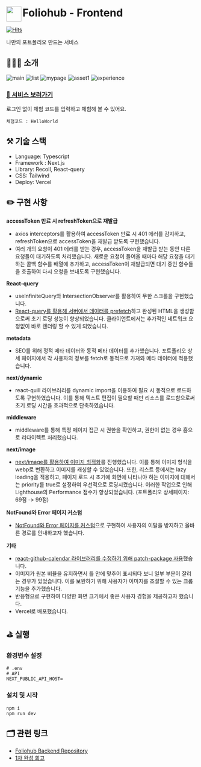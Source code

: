 # <a href="https://www.foliohub.me"><img src="https://github.com/y-solb/foliohub-backend/assets/59462108/8f74737b-07b0-468e-aea3-acf56d8fb233" align="left" width="40" height="40"></a> Foliohub - Frontend

[![Hits](https://hits.seeyoufarm.com/api/count/incr/badge.svg?url=https%3A%2F%2Fgithub.com%2Fy-solb%2Ffoliohub-backend&count_bg=%23607AE9&title_bg=%236A6A6A&icon=&icon_color=%23FF0202&title=hits&edge_flat=false)](https://hits.seeyoufarm.com)

나만의 포트폴리오 만드는 서비스

## 💁🏻‍♀️ 소개

![main](https://github.com/y-solb/foliohub-backend/assets/59462108/1c17f2c2-da2a-477d-b9a6-65960393bb04)
![list](https://github.com/y-solb/foliohub-backend/assets/59462108/99ca6a66-1e10-436f-87db-721045bbb44d)
![mypage](https://github.com/y-solb/foliohub-backend/assets/59462108/c5d767d8-8242-4c56-b9fb-57ab19bc45e2)
![asset1](https://github.com/y-solb/foliohub-backend/assets/59462108/d06a3055-d4b5-41b5-ba12-4afaf1ec6ac9)
![experience](https://github.com/y-solb/foliohub-backend/assets/59462108/1f2ff8a8-b5c8-4bb1-adce-7e4637ca072d)

### [🚀 서비스 보러가기](https://www.foliohub.me)

로그인 없이 체험 코드를 입력하고 체험해 볼 수 있어요.

```
체험코드 : HelloWorld
```

## ⚒️ 기술 스택

- Language: Typescript
- Framework : Next.js
- Library: Recoil, React-query
- CSS: Tailwind
- Deploy: Vercel

## ✏️ 구현 사항

**accessToken 만료 시 refreshToken으로 재발급**

- axios interceptors를 활용하여 accessToken 만료 시 401 에러를 감지하고, refreshToken으로 accessToken을 재발급 받도록 구현했습니다.
- 여러 개의 요청이 401 에러를 받는 경우, accessToken을 재발급 받는 동안 다른 요청들이 대기하도록 처리했습니다. 새로운 요청이 들어올 때마다 해당 요청을 대기하는 콜백 함수를 배열에 추가하고, accessToken이 재발급되면 대기 중인 함수들을 호출하여 다시 요청을 보내도록 구현했습니다.

**React-query**

- useInfiniteQuery와 IntersectionObserver를 활용하여 무한 스크롤을 구현했습니다.
- [React-query를 활용해 서버에서 데이터를 prefetch](https://sollogging.tistory.com/88)하고 완성된 HTML을 생성함으로써 초기 로딩 성능이 향상되었습니다. 클라이언트에서는 추가적인 네트워크 요청없이 바로 렌더링 할 수 있게 되었습니다.

**metadata**

- SEO를 위해 정적 메타 데이터와 동적 메타 데이터를 추가했습니다. 포트폴리오 상세 페이지에서 각 사용자의 정보를 fetch로 동적으로 가져와 메타 데이터에 적용했습니다.

**next/dynamic**

- react-quill 라이브러리를 dynamic import을 이용하여 필요 시 동적으로 로드하도록 구현하였습니다. 이를 통해 텍스트 편집이 필요할 때만 리소스를 로드함으로써 초기 로딩 시간을 효과적으로 단축하였습니다.

**middleware**

- middleware를 통해 특정 페이지 접근 시 권한을 확인하고, 권한이 없는 경우 홈으로 리다이렉트 처리했습니다.

**next/image**

- [next/image를 활용하여 이미지 최적화](https://sollogging.tistory.com/86)를 진행했습니다. 이를 통해 이미지 형식을 webp로 변환하고 이미지를 캐싱할 수 있었습니다. 또한, 리스트 등에서는 lazy loading을 적용하고, 페이지 로드 시 초기에 화면에 나타나야 하는 이미지에 대해서는 priority를 true로 설정하여 우선적으로 로딩시켰습니다. 이러한 작업으로 인해 Lighthouse의 Performance 점수가 향상되었습니다. (포트폴리오 상세페이지: 69점 -> 99점)

**NotFound와 Error 페이지 커스텀**

- [NotFound와 Error 페이지를 커스텀](https://sollogging.tistory.com/84)으로 구현하여 사용자의 이탈을 방지하고 올바른 경로를 안내하고자 했습니다.

**기타**

- [react-github-calendar 라이브러리를 수정하기 위해 patch-package 사용](https://sollogging.tistory.com/78)했습니다.
- 이미지가 원본 비율을 유지하면서 틀 안에 맞추어 표시되다 보니 일부 부분이 잘리는 경우가 있었습니다. 이를 보완하기 위해 사용자가 이미지를 조절할 수 있는 크롭 기능을 추가했습니다.
- 반응형으로 구현하여 다양한 화면 크기에서 좋은 사용자 경험을 제공하고자 했습니다.
- Vercel로 배포했습니다.

## ⛳️ 실행

### 환경변수 설정

```
# .env
# API
NEXT_PUBLIC_API_HOST=
```

### 설치 및 시작

```
npm i
npm run dev
```

## 🗂️ 관련 링크

- [Foliohub Backend Repository](https://github.com/y-solb/foliohub-backend)
- [1차 완성 회고](https://sollogging.tistory.com/83)
